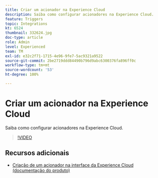 ```yaml
---
title: Criar um acionador na Experience Cloud
description: Saiba como configurar acionadores na Experience Cloud.
feature: Triggers
topic: Integrations
kt: 6524
thumbnail: 332624.jpg
doc-type: article
role: Admin
level: Experienced
team: TM
exl-id: e32c2f71-1715-4e96-9fe7-5ac9321a9522
source-git-commit: 2be2719ddd84490b796d9abc6300376fa896ff0c
workflow-type: tm+mt
source-wordcount: '53'
ht-degree: 100%

---
```


# Criar um acionador na Experience Cloud

Saiba como configurar acionadores na Experience Cloud.

>[!VIDEO](https://video.tv.adobe.com/v/332624?quality=12)

## Recursos adicionais

* [Criação de um acionador na interface da Experience Cloud (documentação do produto)](https://experienceleague.adobe.com/docs/campaign-standard/using/integrating-with-adobe-cloud/working-with-campaign-and-triggers/configuring-triggers-in-experience-cloud.html?lang=pt-BR#creating-a-trigger-in-the-experience-cloud-interface)
